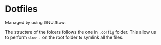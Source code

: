 # Dotfiles
Managed by using GNU Stow.

The structure of the folders follows the one in `.config` folder.
This allow us to perform `stow .` on the root folder to symlink all the files.